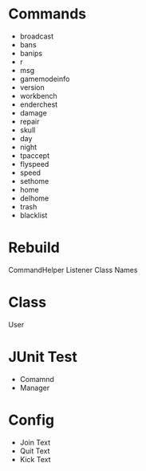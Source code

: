 # Commands

* broadcast
* bans
* banips
* r
* msg
* gamemodeinfo
* version
* workbench
* enderchest
* damage
* repair
* skull
* day
* night
* tpaccept
* flyspeed
* speed
* sethome
* home
* delhome
* trash
* blacklist

# Rebuild

CommandHelper
Listener Class Names


# Class

User

# JUnit Test

* Comamnd
* Manager

# Config

* Join Text
* Quit Text
* Kick Text